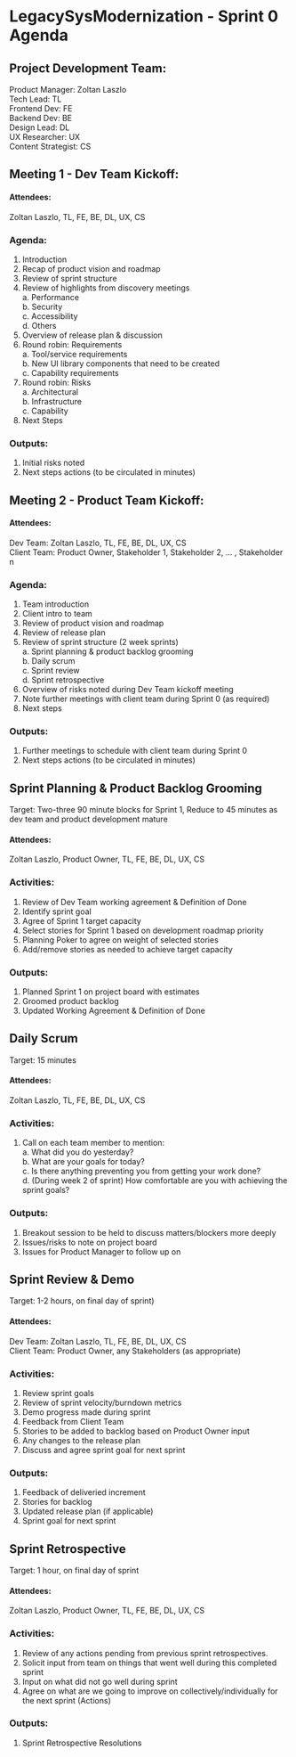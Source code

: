# LegacySysModernization - Sprint 0 Agenda

## Project Development Team:  
Product Manager: Zoltan Laszlo  
Tech Lead: TL  
Frontend Dev: FE   
Backend Dev: BE  
Design Lead: DL  
UX Researcher: UX  
Content Strategist: CS  


## Meeting 1 - Dev Team Kickoff:  
#### Attendees: 
Zoltan Laszlo, TL, FE, BE, DL, UX, CS
### Agenda:
  1. Introduction
  2. Recap of product vision and roadmap
  3. Review of sprint structure 
  4. Review of highlights from discovery meetings  
    a. Performance  
    b. Security  
    c. Accessibility  
    d. Others  
  5. Overview of release plan & discussion
  6. Round robin: Requirements  
    a. Tool/service requirements  
    b. New UI library components that need to be created  
    c. Capability requirements  
  7. Round robin: Risks    
    a. Architectural  
    b. Infrastructure  
    c. Capability  
  8. Next Steps
### Outputs:
  1. Initial risks noted
  2. Next steps actions (to be circulated in minutes)

## Meeting 2 - Product Team Kickoff:  
#### Attendees:
Dev Team: Zoltan Laszlo, TL, FE, BE, DL, UX, CS  
Client Team: Product Owner, Stakeholder 1, Stakeholder 2, ... , Stakeholder n  
### Agenda:
  1. Team introduction
  2. Client intro to team
  2. Review of product vision and roadmap
  3. Review of release plan
  4. Review of sprint structure (2 week sprints)  
    a. Sprint planning & product backlog grooming  
    b. Daily scrum  
    c. Sprint review  
    d. Sprint retrospective  
  5. Overview of risks noted during Dev Team kickoff meeting
  6. Note further meetings with client team during Sprint 0 (as required)
  7. Next steps
  ### Outputs:
  1. Further meetings to schedule with client team during Sprint 0
  2. Next steps actions (to be circulated in minutes)
    
## Sprint Planning & Product Backlog Grooming 
Target: Two-three 90 minute blocks for Sprint 1, Reduce to 45 minutes as dev team and product development mature
#### Attendees: 
Zoltan Laszlo, Product Owner, TL, FE, BE, DL, UX, CS  
### Activities:
  1. Review of Dev Team working agreement & Definition of Done 
  2. Identify sprint goal
  3. Agree of Sprint 1 target capacity
  4. Select stories for Sprint 1 based on development roadmap priority
  5. Planning Poker to agree on weight of selected stories
  6. Add/remove stories as needed to achieve target capacity
### Outputs:
  1. Planned Sprint 1 on project board with estimates
  2. Groomed product backlog
  3. Updated Working Agreement & Definition of Done

## Daily Scrum 
Target: 15 minutes
#### Attendees:
Zoltan Laszlo, TL, FE, BE, DL, UX, CS  
### Activities:
  1. Call on each team member to mention:  
    a. What did you do yesterday?  
    b. What are your goals for today?  
    c. Is there anything preventing you from getting your work done?  
    d. (During week 2 of sprint) How comfortable are you with achieving the sprint goals?  
### Outputs:
  1. Breakout session to be held to discuss matters/blockers more deeply
  2. Issues/risks to note on project board
  3. Issues for Product Manager to follow up on

## Sprint Review & Demo
Target: 1-2 hours, on final day of sprint)
#### Attendees:
Dev Team: Zoltan Laszlo, TL, FE, BE, DL, UX, CS  
Client Team: Product Owner, any Stakeholders (as appropriate)
### Activities:
  1. Review sprint goals
  2. Review of sprint velocity/burndown metrics
  3. Demo progress made during sprint
  4. Feedback from Client Team
  5. Stories to be added to backlog based on Product Owner input
  6. Any changes to the release plan
  7. Discuss and agree sprint goal for next sprint
### Outputs:
  1. Feedback of deliveried increment
  2. Stories for backlog
  3. Updated release plan (if applicable)
  4. Sprint goal for next sprint
  
## Sprint Retrospective 
Target: 1 hour, on final day of sprint
#### Attendees: 
Zoltan Laszlo, Product Owner, TL, FE, BE, DL, UX, CS
### Activities:
  1. Review of any actions pending from previous sprint retrospectives.
  2. Solicit input from team on things that went well during this completed sprint
  3. Input on what did not go well during sprint
  4. Agree on what are we going to improve on collectively/individually for the next sprint (Actions)
### Outputs:
  1. Sprint Retrospective Resolutions
